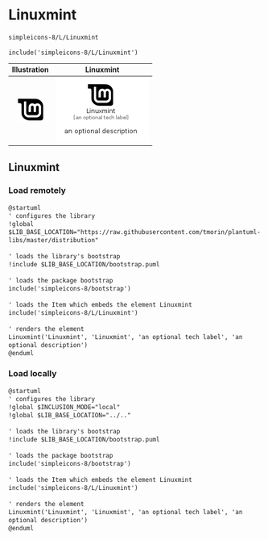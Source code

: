 # Linuxmint


```text
simpleicons-8/L/Linuxmint
```

```text
include('simpleicons-8/L/Linuxmint')
```



| Illustration | Linuxmint |
| :---: | :---: |
| ![illustration for Illustration](../../simpleicons-8/L/Linuxmint.png) | ![illustration for Linuxmint](../../simpleicons-8/L/Linuxmint.Local.png) |




## Linuxmint

### Load remotely
```plantuml
@startuml
' configures the library
!global $LIB_BASE_LOCATION="https://raw.githubusercontent.com/tmorin/plantuml-libs/master/distribution"

' loads the library's bootstrap
!include $LIB_BASE_LOCATION/bootstrap.puml

' loads the package bootstrap
include('simpleicons-8/bootstrap')

' loads the Item which embeds the element Linuxmint
include('simpleicons-8/L/Linuxmint')

' renders the element
Linuxmint('Linuxmint', 'Linuxmint', 'an optional tech label', 'an optional description')
@enduml
```

### Load locally
```plantuml
@startuml
' configures the library
!global $INCLUSION_MODE="local"
!global $LIB_BASE_LOCATION="../.."

' loads the library's bootstrap
!include $LIB_BASE_LOCATION/bootstrap.puml

' loads the package bootstrap
include('simpleicons-8/bootstrap')

' loads the Item which embeds the element Linuxmint
include('simpleicons-8/L/Linuxmint')

' renders the element
Linuxmint('Linuxmint', 'Linuxmint', 'an optional tech label', 'an optional description')
@enduml
```

